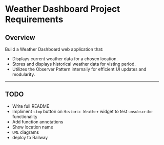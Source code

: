 # Weather Dashboard Project Requirements

## Overview

Build a Weather Dashboard web application that:

- Displays current weather data for a chosen location.
- Stores and displays historical weather data for visting period.
- Utilizes the Observer Pattern internally for efficient UI updates and modularity.

---

## TODO

- Write full README
- Impliment `stop` button on `Historic Weather` widget to test `unsubscribe` functionality
- Add function annotations
- Show location name
- `UML` diagrams
- deploy to Railway
